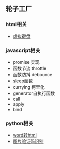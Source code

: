 ## 轮子工厂

### html相关
- [虚拟键盘](https://github.com/xieQin/virtual-keyboard)

### javascript相关
- promise 实现
- 函数节流 throttle
- 函数防抖 debounce
- sleep函数
- currying 柯里化
- generator自执行函数
- call
- apply
- bind

### python相关
- [word转html](https://github.com/xieQin/word2html)
- [图片验证码识别](https://github.com/xieQin/pytorch-captcha)